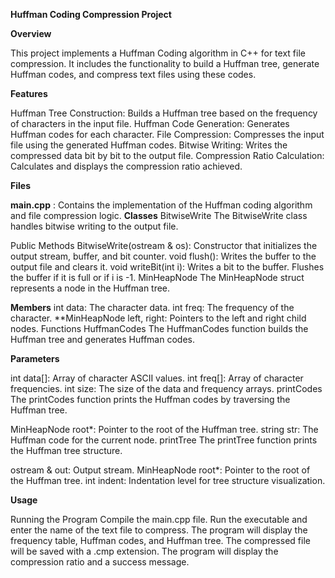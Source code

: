 **Huffman Coding Compression Project**

**Overview**

This project implements a Huffman Coding algorithm in C++ for text file compression. It includes the functionality to build a Huffman tree, generate Huffman codes, and compress text files using these codes.

**Features**

Huffman Tree Construction: Builds a Huffman tree based on the frequency of characters in the input file.
Huffman Code Generation: Generates Huffman codes for each character.
File Compression: Compresses the input file using the generated Huffman codes.
Bitwise Writing: Writes the compressed data bit by bit to the output file.
Compression Ratio Calculation: Calculates and displays the compression ratio achieved.

**Files**

**main.cpp** : Contains the implementation of the Huffman coding algorithm and file compression logic.
**Classes**
BitwiseWrite
The BitwiseWrite class handles bitwise writing to the output file.

Public Methods
BitwiseWrite(ostream & os): Constructor that initializes the output stream, buffer, and bit counter.
void flush(): Writes the buffer to the output file and clears it.
void writeBit(int i): Writes a bit to the buffer. Flushes the buffer if it is full or if i is -1.
MinHeapNode
The MinHeapNode struct represents a node in the Huffman tree.

**Members**
int data: The character data.
int freq: The frequency of the character.
**MinHeapNode left, right: Pointers to the left and right child nodes.
Functions
HuffmanCodes
The HuffmanCodes function builds the Huffman tree and generates Huffman codes.

**Parameters**

int data[]: Array of character ASCII values.
int freq[]: Array of character frequencies.
int size: The size of the data and frequency arrays.
printCodes
The printCodes function prints the Huffman codes by traversing the Huffman tree.

MinHeapNode root*: Pointer to the root of the Huffman tree.
string str: The Huffman code for the current node.
printTree
The printTree function prints the Huffman tree structure.

ostream & out: Output stream.
MinHeapNode root*: Pointer to the root of the Huffman tree.
int indent: Indentation level for tree structure visualization.

**Usage**

Running the Program
Compile the main.cpp file.
Run the executable and enter the name of the text file to compress.
The program will display the frequency table, Huffman codes, and Huffman tree.
The compressed file will be saved with a .cmp extension.
The program will display the compression ratio and a success message.
